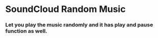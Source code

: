 # SoundCloud Random Music
### Let you play the music randomly and it has play and pause function as well.
